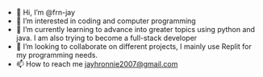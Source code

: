- 👋 Hi, I’m @frn-jay
- 👀 I’m interested in coding and computer programming
- 🌱 I’m currently learning to advance into greater topics using python and java. I am also trying to become a full-stack developer
- 💞️ I’m looking to collaborate on different projects, I mainly use Replit for my programming needs. 
- 📫 How to reach me jayhronnie2007@gmail.com

<!---
frn-jay/frn-jay is a ✨ special ✨ repository because its `README.md` (this file) appears on your GitHub profile.
You can click the Preview link to take a look at your changes.
--->
